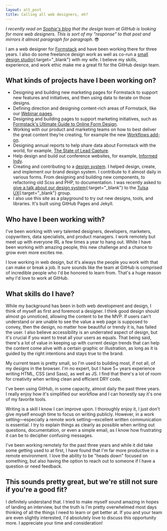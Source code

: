 ```yaml
---
layout: alt_post
title: Calling all web designers, eh?
---
```


<p class="blog-disclaimer margin-top-30 margin-bottom-30"><em>I recently read on <a href="http://sophieshepherd.com/2017/12/06/hiring-a-web-designer.html">Sophie's blog</a> that the design team at GitHub is looking for more web designers. This is sort of my "response" to that post and mirrors it almost paragraph for paragraph.</em> 😎</p>

I am a web designer for [Formstack](https://formstack.com) and have been working there for three years. I also do some freelance design work as well as co-run a [small design studio](https://www.etsy.com/shop/ChaibuStudio){:target="_blank"} with my wife. I believe my skills, experience, and work ethic make me a great fit for the GitHub design team.

## What kinds of projects have I been working on?

- Designing and building new marketing pages for Formstack to support new features and initiatives, and then using data to iterate on those designs.
- Defining direction and designing content-rich areas of Formstack, like our [Webinar pages](/portfolio/formstack-webinars).
- Designing and building pages to support marketing initiatives, such as [Formstack's Ultimate Guide to Online Form Design](/portfolio/ultimate-form-design).
- Working with our product and marketing teams on how to best deliver the great content they’re creating, for example the new [Workflows add-on](/portfolio/workflows-add-on).
- Designing annual reports to help share data about Formstack with the world, for example, [The State of Lead Capture](/portfolio/lead-capture-report).
- Help design and build out conference websites, for example, [Informed Indy](/portfolio/informed-indy).
- Creating and contributing to a [design system](/portfolio/design-system). I helped design, create, and implement our brand design system. I contribute to it almost daily in various forms. From designing and building new components, to refactoring old Scss and PHP, to documentation. I was recently asked to [give a talk about our design system](https://www.instagram.com/p/BaG8lvUlkcj/?taken-by=jacobrokaw){:target="_blank"} to the [Tulsa UX](https://tulsaux.com/){:target="_blank"} group.
- I also use this site as a playground to try out new designs, tools, and libraries. It's built using GitHub Pages and Jekyll.

## Who have I been working with?

I've been working with very talented designers, developers, marketers, copywriters, data specialists, and product managers. I work remotely but meet up with everyone IRL a few times a year to hang out. While I have been working with amazing people, this new challenge and a chance to grow even more excites me.

I love working in web design, but it's always the people you work with that can make or break a job. It sure sounds like the team at GitHub is comprised of incredible people who I'd be honored to learn from. That's a huge reason why I'd love to work at GitHub.

## What skills do I have?

While my background has been in both web development and design, I think of myself as first and foremost a designer. I think good design should almost go unnoticed, allowing the content to be the MVP. If users can't understand or are unable to see the value a web page is supposed to convey, then the design, no matter how beautiful or trendy it is, has failed the user. I also believe accessibility is an underrated aspect of design, but it's crucial if you want to treat all your users as equals. That being said, there's a lot of value in keeping up with current design trends that can help the content come alive with a certain graphic or illustration, as long as it is guided by the right intentions and stays true to the brand.

My current team is pretty small, so I'm used to building most, if not all, of my designs in the browser. I'm no expert, but I have 5+ years experience writing HTML, CSS (and Sass), as well as JS. I find that there's a lot of room for creativity when writing clean and efficient DRY code.

I've been using GitHub, in some capacity, almost daily the past three years. I really enjoy how it's simplified our workflow and I can honestly say it's one of my favorite tools.

Writing is a skill I know I can improve upon. I thoroughly enjoy it, I just don't give myself enough time to focus on writing publicly. However, in a work setting—especially a remote work setting—excellent written communication is essential. I try to explain things as clearly as possible when writing out questions, documentation, or even a simple email, as I know how frustrating it can be to decipher confusing messages.

I've been working remotely for the past three years and while it did take some getting used to at first, I have found that I'm far more productive in a remote environment. I love the ability to be "heads down" focused on something, but also having the option to reach out to someone if I have a question or need feedback.

## This sounds pretty great, but we're still not sure if you're a good fit?

I definitely understand that. I tried to make myself sound amazing in hopes of landing an interview, but the truth is I'm pretty overwhelmed most days thinking of all the things I need to learn or get better at. If you and your team are even slightly interested, I'd absolutely love to discuss this opportunity more. I appreciate your time and consideration!
